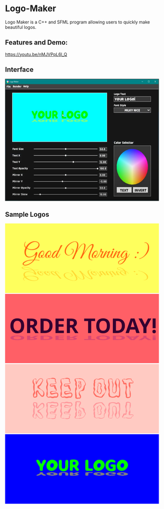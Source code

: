 # Logo-Maker
Logo Maker is a C++ and SFML program allowing users to quickly make beautiful logos. 
## Features and Demo: 
https://youtu.be/nMJVPpL6l_Q

## Interface

<img src="Files/img.png" height="400"/>

## Sample Logos

<img src="Files/Logo6721-1881.png"/>
<img src="Files/Logo6721-18237.png"/>
<img src="Files/Logo6721-175550.png"/>
<img src="Files/Logo6921-215313.jpg"/>
